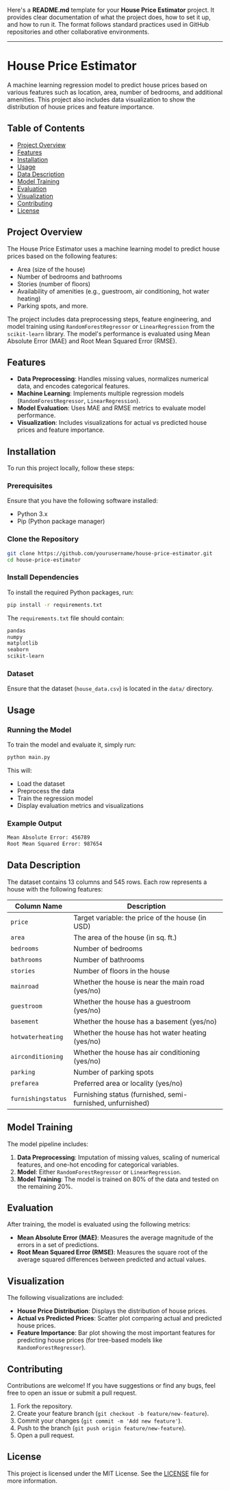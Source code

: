 Here's a **README.md** template for your **House Price Estimator** project. It provides clear documentation of what the project does, how to set it up, and how to run it. The format follows standard practices used in GitHub repositories and other collaborative environments.

---

# House Price Estimator

A machine learning regression model to predict house prices based on various features such as location, area, number of bedrooms, and additional amenities. This project also includes data visualization to show the distribution of house prices and feature importance.

## Table of Contents
- [Project Overview](#project-overview)
- [Features](#features)
- [Installation](#installation)
- [Usage](#usage)
- [Data Description](#data-description)
- [Model Training](#model-training)
- [Evaluation](#evaluation)
- [Visualization](#visualization)
- [Contributing](#contributing)
- [License](#license)

## Project Overview

The House Price Estimator uses a machine learning model to predict house prices based on the following features:
- Area (size of the house)
- Number of bedrooms and bathrooms
- Stories (number of floors)
- Availability of amenities (e.g., guestroom, air conditioning, hot water heating)
- Parking spots, and more.

The project includes data preprocessing steps, feature engineering, and model training using `RandomForestRegressor` or `LinearRegression` from the `scikit-learn` library. The model's performance is evaluated using Mean Absolute Error (MAE) and Root Mean Squared Error (RMSE).

## Features

- **Data Preprocessing**: Handles missing values, normalizes numerical data, and encodes categorical features.
- **Machine Learning**: Implements multiple regression models (`RandomForestRegressor`, `LinearRegression`).
- **Model Evaluation**: Uses MAE and RMSE metrics to evaluate model performance.
- **Visualization**: Includes visualizations for actual vs predicted house prices and feature importance.

## Installation

To run this project locally, follow these steps:

### Prerequisites
Ensure that you have the following software installed:
- Python 3.x
- Pip (Python package manager)

### Clone the Repository

```bash
git clone https://github.com/yourusername/house-price-estimator.git
cd house-price-estimator
```

### Install Dependencies

To install the required Python packages, run:

```bash
pip install -r requirements.txt
```

The `requirements.txt` file should contain:
```txt
pandas
numpy
matplotlib
seaborn
scikit-learn
```

### Dataset

Ensure that the dataset (`house_data.csv`) is located in the `data/` directory.

## Usage

### Running the Model

To train the model and evaluate it, simply run:

```bash
python main.py
```

This will:
- Load the dataset
- Preprocess the data
- Train the regression model
- Display evaluation metrics and visualizations

### Example Output

```bash
Mean Absolute Error: 456789
Root Mean Squared Error: 987654
```

## Data Description

The dataset contains 13 columns and 545 rows. Each row represents a house with the following features:

| Column Name        | Description                                      |
|--------------------|--------------------------------------------------|
| `price`            | Target variable: the price of the house (in USD)  |
| `area`             | The area of the house (in sq. ft.)                |
| `bedrooms`         | Number of bedrooms                               |
| `bathrooms`        | Number of bathrooms                              |
| `stories`          | Number of floors in the house                    |
| `mainroad`         | Whether the house is near the main road (yes/no)  |
| `guestroom`        | Whether the house has a guestroom (yes/no)        |
| `basement`         | Whether the house has a basement (yes/no)         |
| `hotwaterheating`  | Whether the house has hot water heating (yes/no)  |
| `airconditioning`  | Whether the house has air conditioning (yes/no)   |
| `parking`          | Number of parking spots                          |
| `prefarea`         | Preferred area or locality (yes/no)               |
| `furnishingstatus` | Furnishing status (furnished, semi-furnished, unfurnished) |

## Model Training

The model pipeline includes:
1. **Data Preprocessing**: Imputation of missing values, scaling of numerical features, and one-hot encoding for categorical variables.
2. **Model**: Either `RandomForestRegressor` or `LinearRegression`.
3. **Model Training**: The model is trained on 80% of the data and tested on the remaining 20%.

## Evaluation

After training, the model is evaluated using the following metrics:
- **Mean Absolute Error (MAE)**: Measures the average magnitude of the errors in a set of predictions.
- **Root Mean Squared Error (RMSE)**: Measures the square root of the average squared differences between predicted and actual values.

## Visualization

The following visualizations are included:
- **House Price Distribution**: Displays the distribution of house prices.
- **Actual vs Predicted Prices**: Scatter plot comparing actual and predicted house prices.
- **Feature Importance**: Bar plot showing the most important features for predicting house prices (for tree-based models like `RandomForestRegressor`).

## Contributing

Contributions are welcome! If you have suggestions or find any bugs, feel free to open an issue or submit a pull request.

1. Fork the repository.
2. Create your feature branch (`git checkout -b feature/new-feature`).
3. Commit your changes (`git commit -m 'Add new feature'`).
4. Push to the branch (`git push origin feature/new-feature`).
5. Open a pull request.

## License

This project is licensed under the MIT License. See the [LICENSE](LICENSE) file for more information.
